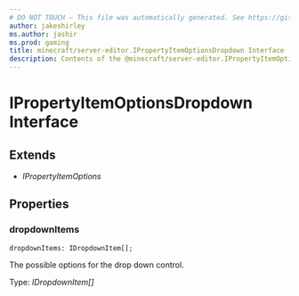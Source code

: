```yaml
---
# DO NOT TOUCH — This file was automatically generated. See https://github.com/mojang/minecraftapidocsgenerator to modify descriptions, examples, etc.
author: jakeshirley
ms.author: jashir
ms.prod: gaming
title: minecraft/server-editor.IPropertyItemOptionsDropdown Interface
description: Contents of the @minecraft/server-editor.IPropertyItemOptionsDropdown class.
---
```

# IPropertyItemOptionsDropdown Interface

## Extends
- *IPropertyItemOptions*

## Properties

### **dropdownItems**
`dropdownItems: IDropdownItem[];`

The possible options for the drop down control.

Type: *IDropdownItem[]*

